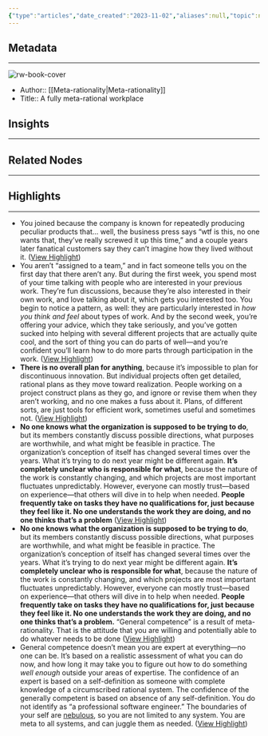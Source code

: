```yaml
---
{"type":"articles","date_created":"2023-11-02","aliases":null,"topic":null,"url":"https://metarationality.com/meta-rational-workplace","layout":null,"banner":null,"dg-publish":true,"tags":null,"permalink":"/300-biblio/200-articles/a-fully-meta-rational-workplace/","dgPassFrontmatter":true,"created":"2023-11-02T16:42:35.901-05:00","updated":"2023-11-02T16:42:36.206-05:00"}
---
```


## Metadata
---
![rw-book-cover](https://metarationality.com/images/metarationality/eggplant_splash.jpg)
- Author:: [[Meta-rationality\|Meta-rationality]]
- Title:: A fully meta-rational workplace



## Insights
---
## Related Nodes
---

## Highlights 
---
- You joined because the company is known for repeatedly producing peculiar products that… well, the business press says “wtf is this, no one wants that, they’ve really screwed it up this time,” and a couple years later fanatical customers say they can’t imagine how they lived without it. ([View Highlight](https://read.readwise.io/read/01he8ywdc1xzc9f6asjt6d2sxf))
- You aren’t “assigned to a team,” and in fact someone tells you on the first day that there aren’t any. But during the first week, you spend most of your time talking with people who are interested in your previous work. They’re fun discussions, because they’re also interested in their own work, and love talking about it, which gets you interested too. You begin to notice a pattern, as well: they are particularly interested in *how you think and feel* about types of work. And by the second week, you’re offering your advice, which they take seriously, and you’ve gotten sucked into helping with several different projects that are actually quite cool, and the sort of thing you can do parts of well—and you’re confident you’ll learn how to do more parts through participation in the work. ([View Highlight](https://read.readwise.io/read/01he8ywtdr7tqmrzks5dk6j4nx))
- **There is no overall plan for anything**, because it’s impossible to plan for discontinuous innovation. But individual projects often get detailed, rational plans as they move toward realization. People working on a project construct plans as they go, and ignore or revise them when they aren’t working, and no one makes a fuss about it. Plans, of different sorts, are just tools for efficient work, sometimes useful and sometimes not. ([View Highlight](https://read.readwise.io/read/01he8yxb7f6r033r74g02drsz3))
- **No one knows what the organization is supposed to be trying to do**, but its members constantly discuss possible directions, what purposes are worthwhile, and what might be feasible in practice.
  The organization’s conception of itself has changed several times over the years. What it’s trying to do next year might be different again.
  **It’s completely unclear who is responsible for what**, because the nature of the work is constantly changing, and which projects are most important fluctuates unpredictably. However, everyone can mostly trust—based on experience—that others will dive in to help when needed.
  **People frequently take on tasks they have no qualifications for, just because they feel like it. No one understands the work they are doing, and no one thinks that’s a problem** ([View Highlight](https://read.readwise.io/read/01he8yy2tw83099abzzdrvjh81))
- **No one knows what the organization is supposed to be trying to do**, but its members constantly discuss possible directions, what purposes are worthwhile, and what might be feasible in practice.
  The organization’s conception of itself has changed several times over the years. What it’s trying to do next year might be different again.
  **It’s completely unclear who is responsible for what**, because the nature of the work is constantly changing, and which projects are most important fluctuates unpredictably. However, everyone can mostly trust—based on experience—that others will dive in to help when needed.
  **People frequently take on tasks they have no qualifications for, just because they feel like it. No one understands the work they are doing, and no one thinks that’s a problem.**
  “General competence” is a result of meta-rationality. That is the attitude that you are willing and potentially able to do whatever needs to be done ([View Highlight](https://read.readwise.io/read/01he8yy9f6vtcg4xjw2cnh94kp))
- General competence doesn’t mean you are expert at everything—no one can be. It’s based on a realistic assessment of what you can do now, and how long it may take you to figure out how to do something *well enough* outside your areas of expertise. The confidence of an expert is based on a self-definition as someone with complete knowledge of a circumscribed rational system. The confidence of the generally competent is based on absence of any self-definition. You do not identify as “a professional software engineer.” The boundaries of your self are [nebulous](https://meaningness.com/nebulosity), so you are not limited to any system. You are meta to all systems, and can juggle them as needed. ([View Highlight](https://read.readwise.io/read/01he8yzh7q1vmfdqj8yq4ssm76))
